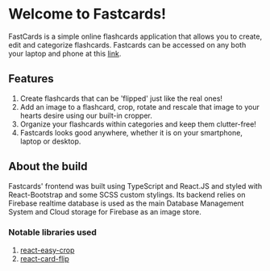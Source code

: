 # Welcome to Fastcards!

  FastCards is a simple online flashcards application that allows you to create, edit and categorize flashcards. Fastcards can be accessed on any both your laptop and phone at  this [link](http://personal-project-1.vercel.app/).
  
## Features
  1. Create flashcards that can be 'flipped' just like the real ones!
  2. Add an image to a flashcard, crop, rotate and rescale that image to your hearts desire using our built-in cropper.
  3. Organize your flashcards within categories and keep them clutter-free!
  4. Fastcards looks good anywhere, whether it is on your smartphone, laptop or desktop.
  
## About the build
  Fastcards' frontend was built using TypeScript and React.JS and styled with React-Bootstrap and some SCSS custom stylings. Its backend relies on Firebase realtime database is used as the main Database Management System and Cloud storage for Firebase as an image store. 
  
### Notable libraries used
  1. [react-easy-crop](https://www.npmjs.com/package/react-easy-crop)
  2. [react-card-flip](https://www.npmjs.com/package/react-card-flip)
